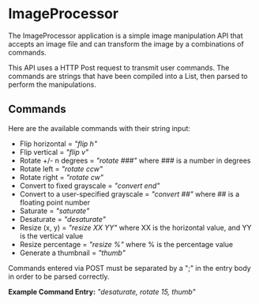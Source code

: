 # ImageProcessor

The ImageProcessor application is a simple image manipulation API that accepts an image file and can transform the image by a combinations of commands.

This API uses a HTTP Post request to transmit user commands. The commands are strings that have been compiled into a List, then parsed to perform the manipulations.

## Commands

Here are the available commands with their string input:

- Flip horizontal = *"flip h"*
- Flip vertical = *"flip v"*
- Rotate +/- n degrees = *"rotate ###"* where ### is a number in degrees
- Rotate left = *"rotate ccw"*
- Rotate right = *"rotate cw"*
- Convert to fixed grayscale = *"convert end"*
- Convert to a user-specified grayscale = *"convert ##"* where ## is a floating point number
- Saturate = *"saturate"*
- Desaturate = *"desaturate"*
- Resize (x, y) = *"resize XX YY"* where XX is the horizontal value, and YY is the vertical value
- Resize percentage = *"resize %"* where % is the percentage value
- Generate a thumbnail = *"thumb"*

Commands entered via POST must be separated by a ";" in the entry body in order to be parsed correctly.

**Example Command Entry:** *"desaturate, rotate 15, thumb"*
